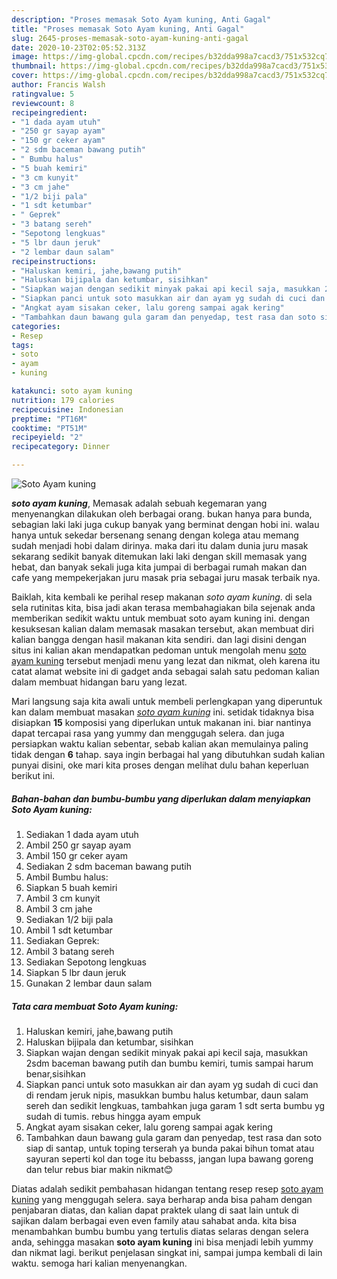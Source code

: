 ```yaml
---
description: "Proses memasak Soto Ayam kuning, Anti Gagal"
title: "Proses memasak Soto Ayam kuning, Anti Gagal"
slug: 2645-proses-memasak-soto-ayam-kuning-anti-gagal
date: 2020-10-23T02:05:52.313Z
image: https://img-global.cpcdn.com/recipes/b32dda998a7cacd3/751x532cq70/soto-ayam-kuning-foto-resep-utama.jpg
thumbnail: https://img-global.cpcdn.com/recipes/b32dda998a7cacd3/751x532cq70/soto-ayam-kuning-foto-resep-utama.jpg
cover: https://img-global.cpcdn.com/recipes/b32dda998a7cacd3/751x532cq70/soto-ayam-kuning-foto-resep-utama.jpg
author: Francis Walsh
ratingvalue: 5
reviewcount: 8
recipeingredient:
- "1 dada ayam utuh"
- "250 gr sayap ayam"
- "150 gr ceker ayam"
- "2 sdm baceman bawang putih"
- " Bumbu halus"
- "5 buah kemiri"
- "3 cm kunyit"
- "3 cm jahe"
- "1/2 biji pala"
- "1 sdt ketumbar"
- " Geprek"
- "3 batang sereh"
- "Sepotong lengkuas"
- "5 lbr daun jeruk"
- "2 lembar daun salam"
recipeinstructions:
- "Haluskan kemiri, jahe,bawang putih"
- "Haluskan bijipala dan ketumbar, sisihkan"
- "Siapkan wajan dengan sedikit minyak pakai api kecil saja, masukkan 2sdm baceman bawang putih dan bumbu kemiri, tumis sampai harum benar,sisihkan"
- "Siapkan panci untuk soto masukkan air dan ayam yg sudah di cuci dan di rendam jeruk nipis, masukkan bumbu halus ketumbar, daun salam sereh dan sedikit lengkuas, tambahkan juga garam 1 sdt serta bumbu yg sudah di tumis. rebus hingga ayam empuk"
- "Angkat ayam sisakan ceker, lalu goreng sampai agak kering"
- "Tambahkan daun bawang gula garam dan penyedap, test rasa dan soto siap di santap, untuk toping terserah ya bunda pakai bihun tomat atau sayuran seperti kol dan toge itu bebasss, jangan lupa bawang goreng dan telur rebus biar makin nikmat😊"
categories:
- Resep
tags:
- soto
- ayam
- kuning

katakunci: soto ayam kuning 
nutrition: 179 calories
recipecuisine: Indonesian
preptime: "PT16M"
cooktime: "PT51M"
recipeyield: "2"
recipecategory: Dinner

---
```



![Soto Ayam kuning](https://img-global.cpcdn.com/recipes/b32dda998a7cacd3/751x532cq70/soto-ayam-kuning-foto-resep-utama.jpg)

<b><i>soto ayam kuning</i></b>, Memasak adalah sebuah kegemaran yang menyenangkan dilakukan oleh berbagai orang. bukan hanya para bunda, sebagian laki laki juga cukup banyak yang berminat dengan hobi ini. walau hanya untuk sekedar bersenang senang dengan kolega atau memang sudah menjadi hobi dalam dirinya. maka dari itu dalam dunia juru masak sekarang sedikit banyak ditemukan laki laki dengan skill memasak yang hebat, dan banyak sekali juga kita jumpai di berbagai rumah makan dan cafe yang mempekerjakan juru masak pria sebagai juru masak terbaik nya.



Baiklah, kita kembali ke perihal resep makanan <i>soto ayam kuning</i>. di sela sela rutinitas kita, bisa jadi akan terasa membahagiakan bila sejenak anda memberikan sedikit waktu untuk membuat soto ayam kuning ini. dengan kesuksesan kalian dalam memasak masakan tersebut, akan membuat diri kalian bangga dengan hasil makanan kita sendiri. dan lagi disini dengan situs ini kalian akan mendapatkan pedoman untuk mengolah menu <u>soto ayam kuning</u> tersebut menjadi menu yang lezat dan nikmat, oleh karena itu catat alamat website ini di gadget anda sebagai salah satu pedoman kalian dalam membuat hidangan baru yang lezat.


Mari langsung saja kita awali untuk membeli perlengkapan yang diperuntuk kan dalam membuat masakan <u><i>soto ayam kuning</i></u> ini. setidak tidaknya bisa disiapkan <b>15</b> komposisi yang diperlukan untuk makanan ini. biar nantinya dapat tercapai rasa yang yummy dan menggugah selera. dan juga persiapkan waktu kalian sebentar, sebab kalian akan memulainya paling tidak dengan <b>6</b> tahap. saya ingin berbagai hal yang dibutuhkan sudah kalian punyai disini, oke mari kita proses dengan melihat dulu bahan keperluan berikut ini.

<!--inarticleads1-->

##### Bahan-bahan dan bumbu-bumbu yang diperlukan dalam menyiapkan Soto Ayam kuning:

1. Sediakan 1 dada ayam utuh
1. Ambil 250 gr sayap ayam
1. Ambil 150 gr ceker ayam
1. Sediakan 2 sdm baceman bawang putih
1. Ambil  Bumbu halus:
1. Siapkan 5 buah kemiri
1. Ambil 3 cm kunyit
1. Ambil 3 cm jahe
1. Sediakan 1/2 biji pala
1. Ambil 1 sdt ketumbar
1. Sediakan  Geprek:
1. Ambil 3 batang sereh
1. Sediakan Sepotong lengkuas
1. Siapkan 5 lbr daun jeruk
1. Gunakan 2 lembar daun salam




<!--inarticleads2-->

##### Tata cara membuat Soto Ayam kuning:

1. Haluskan kemiri, jahe,bawang putih
1. Haluskan bijipala dan ketumbar, sisihkan
1. Siapkan wajan dengan sedikit minyak pakai api kecil saja, masukkan 2sdm baceman bawang putih dan bumbu kemiri, tumis sampai harum benar,sisihkan
1. Siapkan panci untuk soto masukkan air dan ayam yg sudah di cuci dan di rendam jeruk nipis, masukkan bumbu halus ketumbar, daun salam sereh dan sedikit lengkuas, tambahkan juga garam 1 sdt serta bumbu yg sudah di tumis. rebus hingga ayam empuk
1. Angkat ayam sisakan ceker, lalu goreng sampai agak kering
1. Tambahkan daun bawang gula garam dan penyedap, test rasa dan soto siap di santap, untuk toping terserah ya bunda pakai bihun tomat atau sayuran seperti kol dan toge itu bebasss, jangan lupa bawang goreng dan telur rebus biar makin nikmat😊




Diatas adalah sedikit pembahasan hidangan tentang resep resep <u>soto ayam kuning</u> yang menggugah selera. saya berharap anda bisa paham dengan penjabaran diatas, dan kalian dapat praktek ulang di saat lain untuk di sajikan dalam berbagai even even family atau sahabat anda. kita bisa menambahkan bumbu bumbu yang tertulis diatas selaras dengan selera anda, sehingga masakan <b>soto ayam kuning</b> ini bisa menjadi lebih yummy dan nikmat lagi. berikut penjelasan singkat ini, sampai jumpa kembali di lain waktu. semoga hari kalian menyenangkan.
